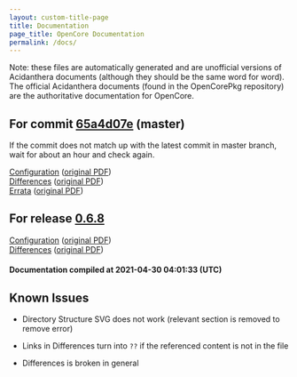```yaml
---
layout: custom-title-page
title: Documentation
page_title: OpenCore Documentation
permalink: /docs/
---
```

Note: these files are automatically generated and are unofficial versions of Acidanthera documents (although they should be the same word for word). The official Acidanthera documents (found in the OpenCorePkg repository) are the authoritative documentation for OpenCore.

## For commit [65a4d07e](https://github.com/acidanthera/OpenCorePkg/tree/65a4d07e1327fc6e59d78efb2f55e834b5a4f34d) (master)

If the commit does not match up with the latest commit in master branch, wait for about an hour and check again.

[Configuration](latest/Configuration.html) ([original PDF](https://github.com/acidanthera/OpenCorePkg/blob/65a4d07e1327fc6e59d78efb2f55e834b5a4f34d/Docs/Configuration.pdf))
<br>
[Differences](latest/Differences.html) ([original PDF](https://github.com/acidanthera/OpenCorePkg/blob/65a4d07e1327fc6e59d78efb2f55e834b5a4f34d/Docs/Differences/Differences.pdf))
<br>
[Errata](latest/Errata.html) ([original PDF](https://github.com/acidanthera/OpenCorePkg/blob/65a4d07e1327fc6e59d78efb2f55e834b5a4f34d/Docs/Errata/Errata.pdf))

## For release [0.6.8](https://github.com/acidanthera/OpenCorePkg/tree/0.6.8)

[Configuration](release/Configuration.html) ([original PDF](https://github.com/acidanthera/OpenCorePkg/blob/0.6.8/Docs/Configuration.pdf))
<br>
[Differences](release/Differences.html) ([original PDF](https://github.com/acidanthera/OpenCorePkg/blob/0.6.8/Docs/Differences/Differences.pdf))

#### Documentation compiled at 2021-04-30 04:01:33 (UTC)

## Known Issues

* Directory Structure SVG does not work (relevant section is removed to remove error)

* Links in Differences turn into `??` if the referenced content is not in the file

* Differences is broken in general

